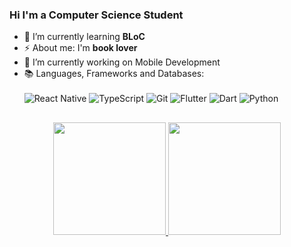 ### Hi I'm a Computer Science Student

- 🌱 I’m currently learning **BLoC**
- ⚡ About me: I'm **book lover**
- 🔭 I’m currently working on Mobile Development
- 📚 Languages, Frameworks and Databases:<br><br>
  ![React Native](https://img.shields.io/badge/react_native-%2320232a.svg?style=for-the-badge&logo=react&logoColor=%2361DAFB)
  ![TypeScript](https://img.shields.io/badge/typescript-%23007ACC.svg?style=for-the-badge&logo=typescript&logoColor=white)
  ![Git](https://img.shields.io/badge/git-%23F05033.svg?style=for-the-badge&logo=git&logoColor=white)
  ![Flutter](https://img.shields.io/badge/Flutter-%2302569B.svg?style=for-the-badge&logo=Flutter&logoColor=white)
  ![Dart](https://img.shields.io/badge/dart-%230175C2.svg?style=for-the-badge&logo=dart&logoColor=white)
  ![Python](https://img.shields.io/badge/python-3670A0?style=for-the-badge&logo=python&logoColor=ffdd54)

 
##

<div align="center">
  <a href="https://github.com/HelenCris">
  <img height="180em" src="https://github-readme-stats.vercel.app/api?username=HelenCris&show_icons=true&theme=material-palenight&include_all_commits=true&count_private=true"/>
  <img height="180em" src="https://github-readme-stats.vercel.app/api/top-langs/?username=HelenCris&layout=compact&langs_count=7&theme=material-palenight"/>
</div>

